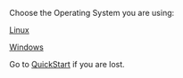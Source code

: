 Choose the Operating System you are using:

[Linux](SerialPortUsageLinux.md)

[Windows](SerialPortUsageWindows.md)

Go to [QuickStart](QuickStart.md) if you are lost.